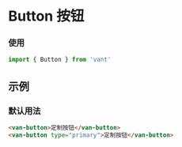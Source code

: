 # Button 按钮

### 使用

```js
import { Button } from 'vant'
```

## 示例

### 默认用法

```html
<van-button>定制按钮</van-button>
<van-button type="primary">定制按钮</van-button>
```
